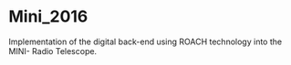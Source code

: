# Mini_2016
Implementation of the digital back-end using ROACH technology into the MINI- Radio Telescope.
